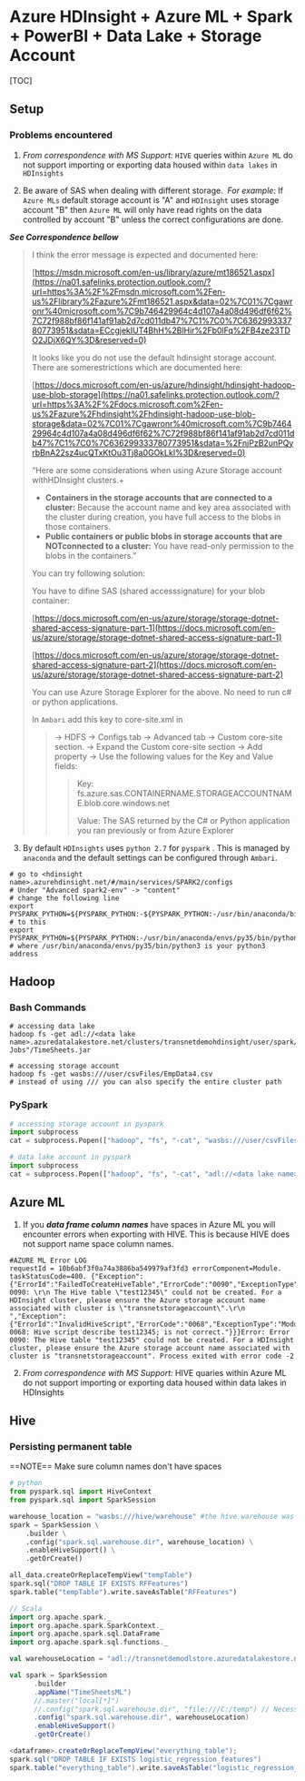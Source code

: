 # Azure HDInsight + Azure ML + Spark + PowerBI + Data Lake + Storage Account



[TOC]

## Setup

### Problems encountered

1) *From correspondence with MS Support:* `HIVE` queries within `Azure ML` do not support importing or exporting data housed within `data lakes` in `HDInsights` 

2) Be aware of SAS when dealing with different storage. 
​	*For example:* If `Azure MLs` default storage account is "A" and `HDInsight` uses storage account "B" then `Azure ML` will only have read rights on the data controlled by account "B" unless the correct configurations are done. 

***See Correspondence bellow***

> I think the error message is expected and documented here:
>
> [https://msdn.microsoft.com/en-us/library/azure/mt186521.aspx](https://na01.safelinks.protection.outlook.com/?url=https%3A%2F%2Fmsdn.microsoft.com%2Fen-us%2Flibrary%2Fazure%2Fmt186521.aspx&data=02%7C01%7Cgawronr%40microsoft.com%7C9b746429964c4d107a4a08d496df6f62%7C72f988bf86f141af91ab2d7cd011db47%7C1%7C0%7C636299333780773951&sdata=ECcgjekIUT4BhH%2BlHir%2Fb0lFq%2FB4ze23TDO2JDjX6QY%3D&reserved=0)
>
> It looks like you do not use the default hdinsight storage account. There are somerestrictions which are documented here:
>
> [https://docs.microsoft.com/en-us/azure/hdinsight/hdinsight-hadoop-use-blob-storage](https://na01.safelinks.protection.outlook.com/?url=https%3A%2F%2Fdocs.microsoft.com%2Fen-us%2Fazure%2Fhdinsight%2Fhdinsight-hadoop-use-blob-storage&data=02%7C01%7Cgawronr%40microsoft.com%7C9b746429964c4d107a4a08d496df6f62%7C72f988bf86f141af91ab2d7cd011db47%7C1%7C0%7C636299333780773951&sdata=%2FnjPzB2unPQyrbBnA22sz4ucQTxKtOu3Tj8a0GOkLkI%3D&reserved=0)
>
> “Here are some considerations when using Azure Storage account withHDInsight clusters.+ 
>
> - **Containers in the storage accounts that are connected to a cluster:** Because the account name and key area associated with the cluster during creation, you have full access to the blobs in those containers.
> - **Public containers or public blobs in storage accounts that are NOTconnected to a cluster:** You have read-only permission to the blobs in the containers.”
>
> You can try following solution:
>
> You have to difine SAS (shared accesssignature) for your blob container:
>
> [https://docs.microsoft.com/en-us/azure/storage/storage-dotnet-shared-access-signature-part-1](https://docs.microsoft.com/en-us/azure/storage/storage-dotnet-shared-access-signature-part-1)
>
> [https://docs.microsoft.com/en-us/azure/storage/storage-dotnet-shared-access-signature-part-2](https://docs.microsoft.com/en-us/azure/storage/storage-dotnet-shared-access-signature-part-2)
>
> You can use Azure Storage Explorer for the above. No need to run c# or python applications. 
>
> In `Ambari` add this key to core-site.xml in 
>
> > -> HDFS -> Configs tab -> Advanced tab -> Custom core-site section.
> > -> Expand the Custom core-site section -> Add property -> Use the following values for the Key and Value fields:
> >
> > > Key: fs.azure.sas.CONTAINERNAME.STORAGEACCOUNTNAME.blob.core.windows.net
> > >
> > > Value: The SAS returned by the C# or Python application you ran previously or from Azure Explorer

3) By default `HDInsights` uses `python 2.7` for `pyspark` . This is managed by `anaconda` and the default settings can be configured through `Ambari`.

```shell
# go to <hdinsight name>.azurehdinsight.net/#/main/services/SPARK2/configs
# Under "Advanced spark2-env" -> "content"
# change the following line 
export PYSPARK_PYTHON=${PYSPARK_PYTHON:-${PYSPARK_PYTHON:-/usr/bin/anaconda/bin/python}
# to this
export PYSPARK_PYTHON=${PYSPARK_PYTHON:-/usr/bin/anaconda/envs/py35/bin/python3}
# where /usr/bin/anaconda/envs/py35/bin/python3 is your python3 address
```

## Hadoop

### Bash Commands

```shell
# accessing data lake
hadoop fs -get adl://<data lake name>.azuredatalakestore.net/clusters/transnetdemohdinsight/user/spark/"Spark Jobs"/TimeSheets.jar
```

```shell
# accessing storage account
hadoop fs -get wasbs:///user/csvFiles/EmpData4.csv
# instead of using /// you can also specify the entire cluster path
```

### PySpark

```python
# accessing storage account in pyspark
import subprocess
cat = subprocess.Popen(["hadoop", "fs", "-cat", "wasbs:///user/csvFiles/EmpData4.csv"], stdout=subprocess.PIPE)
```

```python
# data lake account in pyspark
import subprocess
cat = subprocess.Popen(["hadoop", "fs", "-cat", "adl://<data lake name>.azuredatalakestore.net/clusters/transnetdemohdinsight/user/csvFiles/EmpData4.csv"], stdout=subprocess.PIPE)
```

## Azure ML

1) If you ***data frame column names*** have spaces in Azure ML you will encounter errors when exporting with HIVE. This is because HIVE does not support name space column names. 

```shell
#AZURE ML Error LOG
requestId = 10b6abf3f0a74a3886ba549979af3fd3 errorComponent=Module. taskStatusCode=400. {"Exception":{"ErrorId":"FailedToCreateHiveTable","ErrorCode":"0090","ExceptionType":"ModuleException","Message":"Error 0090: \r\n The Hive table \"test12345\" could not be created. For a HDInsight cluster, please ensure the Azure storage account name associated with cluster is \"transnetstorageaccount\".\r\n ","Exception":{"ErrorId":"InvalidHiveScript","ErrorCode":"0068","ExceptionType":"ModuleException","Message":"Error 0068: Hive script describe test12345; is not correct."}}}Error: Error 0090: The Hive table "test12345" could not be created. For a HDInsight cluster, please ensure the Azure storage account name associated with cluster is "transnetstorageaccount". Process exited with error code -2
```

2) *From correspondence with MS Support:* HIVE quaries within Azure ML do not support importing or exporting data housed within data lakes in HDInsights 

## Hive

### Persisting permanent table 

==NOTE== Make sure column names don't have spaces

```python
# python
from pyspark.sql import HiveContext
from pyspark.sql import SparkSession

warehouse_location = "wasbs:///hive/warehouse" #the hive warehouse was in a Azure storage account
spark = SparkSession \
    .builder \
    .config("spark.sql.warehouse.dir", warehouse_location) \
    .enableHiveSupport() \
    .getOrCreate()

all_data.createOrReplaceTempView("tempTable")
spark.sql("DROP TABLE IF EXISTS RFFeatures")
spark.table("tempTable").write.saveAsTable("RFFeatures")
```

```scala
// Scala
import org.apache.spark._
import org.apache.spark.SparkContext._
import org.apache.spark.sql.DataFrame
import org.apache.spark.sql.functions._

val warehouseLocation = "adl://transnetdemodlstore.azuredatalakestore.net/clusters/transnetdemohdinsight/hive/warehouse"   //hive warehouse housed within data lake  

val spark = SparkSession
      .builder
      .appName("TimeSheetsML")
      //.master("local[*]")
      //.config("spark.sql.warehouse.dir", "file:///C:/temp") // Necessary to work around a Windows bug in Spark 2.0.0; omit if you're not on Windows.
      .config("spark.sql.warehouse.dir", warehouseLocation)
      .enableHiveSupport()
      .getOrCreate()

<dataframe>.createOrReplaceTempView("everything_table");
spark.sql("DROP TABLE IF EXISTS logistic_regression_features")
spark.table("everything_table").write.saveAsTable("logistic_regression_features")
```